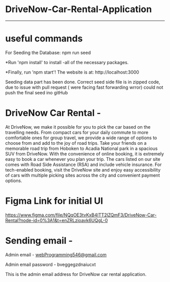 # DriveNow-Car-Rental-Application
*******************************
# useful commands 
For Seeding the Database: npm run seed

*Run 'npm install' to install -all of the necessary packages.

*Finally, run 'npm start'! The website is at: http://localhost:3000

Seeding data part has been done. Correct seed side file is in zipped code, due to issue with pull request ( were facing fast forwarding wrror) could not push the final seed ino gitHub

# DriveNow Car Rental - 
At DriveNow, we make it possible for you to pick the car based on the 
travelling needs. From compact cars for your daily commute to more 
comfortable ones for group travel, we provide a wide range of options to 
choose from and add to the joy of road trips. Take your friends on a 
memorable road trip from Hoboken to Acadia National park in a spacious 
SUV from DriveNow. 
With the convenience of online booking, it is extremely easy to book a car 
whenever you plan your trip. The cars listed on our site comes with Road 
Side Assistance (RSA) and include vehicle insurance. For tech-enabled 
booking, visit the DriveNow site and enjoy easy accessibility of cars with 
multiple picking sites across the city and convenient payment options. 


# Figma Link for initial UI
https://www.figma.com/file/NQqOE3tvKxB4ITT2lZQmF3/DriveNow-Car-Rental?node-id=0%3A1&t=enZRLzioavk6UQgL-0

# Sending email - 
Admin email - webProgramming546@gmail.com

Admin email password - bveggegzdnaiucxt 

This is the admin email address for DriveNow car rental application.





